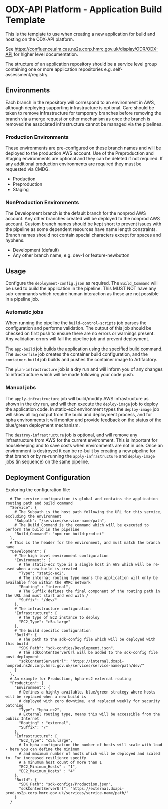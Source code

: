 # ODX-API Platform - Application Build Template

This is the template to use when creating a new application for build and hosting on the ODX-API platform.

See <https://confluence.alm.cas.ns2s.corp.hmrc.gov.uk/display/ODR/ODX-API> for higher level documentation.

The structure of an application repository should be a service level group containing one or more application repositories e.g. self-assessment/registry.

## Environments

Each branch in the repository will correspond to an environment in AWS, although deploying supporting infrastructure is optional. Care should be taken to remove infrastructure for temporary branches before removing the branch via a merge request or other mechanism as once the branch is removed the associated infrastructure cannot be managed via the pipelines.

### Production Environments

These environments are pre-configured on these branch names and will be deployed to the production AWS account. Use of the Preproduction and Staging environments are optional and they can be deleted if not required. If any additional production environments are required they must be requested via CMDG.

* Production
* Preproduction
* Staging

### NonProduction Environments

The Development branch is the default branch for the nonprod AWS account. Any other branches created will be deployed to the nonprod AWS account. Custom branch names should be kept short to prevent issues with the pipeline as some dependent resources have name length constraints. Branch names should not contain special characters except for spaces and hyphens.

* Development (default)
* Any other branch name, e.g. dev-1 or feature-newbutton

## Usage

Configure the `deployment-config.json` as required. The `Build_Command` will be used to build the application in the pipeline. This MUST NOT have any sub-commands which require human interaction as these are not possible in a pipeline job.

### Automatic jobs

When running the pipeline the `build-control-scripts` job parses the configuration and performs validation. The output of this job should be checked on first push to ensure there are no errors or warnings present. Any validation errors will fail the pipeline job and prevent deployment.

The `app-build` job builds the application using the specified build command. The `dockerfile` job creates the container build configuration, and the `container-build` job builds and pushes the container image to Artifactory.

The `plan-infrastructure` job is a dry run and will inform you of any changes to infrastructure which will be made following your code push.

### Manual jobs

The `apply-infrastructure` job will build/modify AWS infrastructure as shown in the dry run, and will then execute the `deploy-image` job to deploy the application code. In static-ec2 environment types the `deploy-image` job will show all log output from the build and deployment process, and for hpha environments it will monitor and provide feedback on the status of the blue/green deployment mechanism.

The `destroy-infrastructure` job is optional, and will remove any infrastructure from AWS for the current environment. This is important for housekeeping and to save costs when environments are not in use. Once an environment is destroyed it can be re-built by creating a new pipeline for that branch or by re-running the `apply-infrastructure` and `deploy-image` jobs (in sequence) on the same pipeline.

## Deployment Configuration

Exploring the configuration file:

```shell
  # The service configuration is global and contains the application routing path and build command
  "Service": {
    # The Subpath is the host path following the URL for this service, excluding the environment
    "Subpath": "/services/service-name/path",
    # The Build_Command is the command which will be executed to perform the build in the pipeline
    "Build_Command": "npm run build:prod:ci"
  },
  # This is the header for the environment, and must match the branch name
  "Development": {
    # The high level environment configuration
    "Environment": {
      # The static-ec2 type is a single host in AWS which will be re-used when a new build is created
      "Type": "static-ec2",
      # The internal routing type means the application will only be available from within the HMRC network
      "Routing" : "internal",
      # The Suffix defines the final component of the routing path in the URL and must start and end with /
      "Suffix": "/dev/"
    },
    # The infrastructure configuration
    "Infrastructure": {
      # The type of EC2 instance to deploy
      "EC2_Type": "c5a.large"
    },
    # The build specific configuration
    "Build": {
      # The path to the sdk-config file which will be deployed with this build
      "SDK_Path": "sdk-configs/Development.json",
      # The sdkContentServerUrl will be added to the sdk-config file post-deployment
      "sdkContentServerUrl": "https://internal.dxapi-nonprod.ns2n.corp.hmrc.gov.uk/services/service-name/path/dev/"
    }
  },
  # An example for Production, hpha-ec2 external routing
  "Production": {
    "Environment": {
      # Defines a highly available, blue/green strategy where hosts will be replaced when a new build is
      # deployed with zero downtime, and replaced weekly for security patching
      "Type": "hpha-ec2",
      # External routing type, means this will be accessible from the public Internet
      "Routing" : "external",
      "Suffix": "/"
    },
    "Infrastructure": {
      "EC2_Type": "c5a.large",
      # In hpha configuration the number of hosts will scale with load - here you can define the minimum
      # and maximum number of hosts which will be deployed and scaled to. For increased resilience specify
      # a minumum host count of more than 1
      "EC2_Minimum_Hosts" : "1",
      "EC2_Maximum_Hosts" : "4"
    },
    "Build": {
      "SDK_Path": "sdk-configs/Production.json",
      "sdkContentServerUrl": "https://external.dxapi-prod.ns2p.corp.hmrc.gov.uk/services/service-name/path/"
    }
  }
```